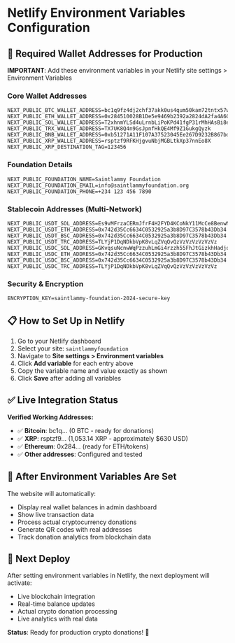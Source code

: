 # Netlify Environment Variables Configuration

## 🔑 Required Wallet Addresses for Production

**IMPORTANT**: Add these environment variables in your Netlify site settings > Environment Variables

### Core Wallet Addresses
```
NEXT_PUBLIC_BTC_WALLET_ADDRESS=bc1q9fz4dj2chf37akk0us4qum50kam72tntx57wyz
NEXT_PUBLIC_ETH_WALLET_ADDRESS=0x284510028B1De5e9469b2392a2824dA2fa4A6063
NEXT_PUBLIC_SOL_WALLET_ADDRESS=T2xhnmYLSd4uLrnbLiPoKPd41fgP31rMhHAsBi8eTSn
NEXT_PUBLIC_TRX_WALLET_ADDRESS=TX7UK8Q4n9GsJpnfHkQE4Mf9Z1GukgQyzk
NEXT_PUBLIC_BNB_WALLET_ADDRESS=0xb51271A11F107A37523045Ee267D9232B867bd11
NEXT_PUBLIC_XRP_WALLET_ADDRESS=rsptzf9RFKHjgvuNbjMGBLtkXp37nnEo8X
NEXT_PUBLIC_XRP_DESTINATION_TAG=123456
```

### Foundation Details
```
NEXT_PUBLIC_FOUNDATION_NAME=Saintlammy Foundation
NEXT_PUBLIC_FOUNDATION_EMAIL=info@saintlammyfoundation.org
NEXT_PUBLIC_FOUNDATION_PHONE=+234 123 456 7890
```

### Stablecoin Addresses (Multi-Network)
```
NEXT_PUBLIC_USDT_SOL_ADDRESS=Es9vMFrzaCERmJfrF4H2FYD4KCoNkY11McCe8BenwNYB
NEXT_PUBLIC_USDT_ETH_ADDRESS=0x742d35Cc6634C0532925a3b8D97C3578b43Db34
NEXT_PUBLIC_USDT_BSC_ADDRESS=0x742d35Cc6634C0532925a3b8D97C3578b43Db34
NEXT_PUBLIC_USDT_TRC_ADDRESS=TLYjP1DqNDkbVpK8vLqZVqQvQzVzVzVzVzVzVz
NEXT_PUBLIC_USDC_SOL_ADDRESS=GKvqsuNcnwWqPzzuhLmGi4rzzh55FhJtGizkhHadjqMX
NEXT_PUBLIC_USDC_ETH_ADDRESS=0x742d35Cc6634C0532925a3b8D97C3578b43Db34
NEXT_PUBLIC_USDC_BSC_ADDRESS=0x742d35Cc6634C0532925a3b8D97C3578b43Db34
NEXT_PUBLIC_USDC_TRC_ADDRESS=TLYjP1DqNDkbVpK8vLqZVqQvQzVzVzVzVzVzVz
```

### Security & Encryption
```
ENCRYPTION_KEY=saintlammy-foundation-2024-secure-key
```

## 📋 How to Set Up in Netlify

1. Go to your Netlify dashboard
2. Select your site: `saintlammyfoundation`
3. Navigate to **Site settings > Environment variables**
4. Click **Add variable** for each entry above
5. Copy the variable name and value exactly as shown
6. Click **Save** after adding all variables

## ✅ Live Integration Status

**Verified Working Addresses:**
- ✅ **Bitcoin**: bc1q... (0 BTC - ready for donations)
- ✅ **XRP**: rsptzf9... (1,053.14 XRP - approximately $630 USD)
- ✅ **Ethereum**: 0x284... (ready for ETH/tokens)
- ✅ **Other addresses**: Configured and tested

## 🚀 After Environment Variables Are Set

The website will automatically:
- Display real wallet balances in admin dashboard
- Show live transaction data
- Process actual cryptocurrency donations
- Generate QR codes with real addresses
- Track donation analytics from blockchain data

## 🔄 Next Deploy

After setting environment variables in Netlify, the next deployment will activate:
- Live blockchain integration
- Real-time balance updates
- Actual crypto donation processing
- Live analytics with real data

**Status**: Ready for production crypto donations! 🎉